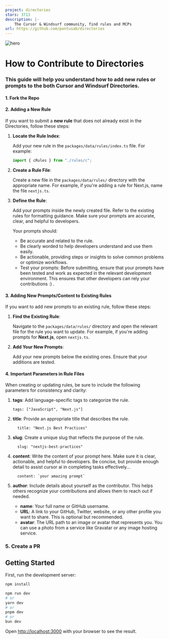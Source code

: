 ```yaml
---
project: directories
stars: 3713
description: |-
    The Cursor & Windsurf community, find rules and MCPs
url: https://github.com/pontusab/directories
---
```


![hero](image.png)

# How to Contribute to Directories

### This guide will help you understand how to add new rules or prompts to the both Cursor and Windsurf Directories.

#### 1. Fork the Repo

#### 2. Adding a New Rule

If you want to submit a **new rule** that does not already exist in the Directories, follow these steps:

1. **Locate the Rule Index**:  

   Add your new rule in the `packages/data/rules/index.ts` file. For example:
   
   ```typescript
   import { cRules } from "./rules/c";

2. **Create a Rule File**:
    
    Create a new file in the `packages/data/rules/` directory with the appropriate name. For example, if you're adding a rule for Next.js, name the file `nextjs.ts`.

3. **Define the Rule**:
   
    Add your prompts inside the newly created file. Refer to the existing rules for formatting guidance.  Make sure your prompts are accurate, clear, and helpful to developers.

    Your prompts should:
      - Be accurate and related to the rule.
      - Be clearly worded to help developers understand and use them easily.
      - Be actionable, providing steps or insights to solve common problems or optimize workflows.
      - Test your prompts: Before submitting, ensure that your prompts have been tested and work as expected in the relevant development environment. This ensures that other developers can rely your contributions :) .

#### 3. Adding New Prompts/Content to Existing Rules

If you want to add new prompts to an existing rule, follow these steps:

1. **Find the Existing Rule**:

    Navigate to the `packages/data/rules/` directory and open the relevant file for the rule you want to update. For example, if you're adding prompts for **Next.js**, open `nextjs.ts`.

2. **Add Your New Prompts**:

    Add your new prompts below the existing ones. Ensure that your additions are tested.

#### 4. Important Parameters in Rule Files

  When creating or updating rules, be sure to include the following parameters for consistency and clarity:

  1. **tags**: Add language-specific tags to categorize the rule.

      ```
      tags: ["JavaScript", "Next.js"]

  2. **title**: Provide an appropriate title that describes the rule.

      ```
        title: "Next.js Best Practices"

  3. **slug**: Create a unique slug that reflects the purpose of the rule.

      ```
        slug: "nextjs-best-practices"

  4. **content**: Write the content of your prompt here. Make sure it is clear, actionable, and helpful to developers. Be concise, but provide enough detail to assist cursor ai in completing tasks effectively...

      ```
        content: `your amazing prompt`

  5. **author**: Include details about yourself as the contributor. This helps others recognize your contributions and allows them to reach out if needed.

  
     - **name**: Your full name or GitHub username.
     - **URL**: A link to your GitHub, Twitter, website, or any other profile you want to share. This is optional but recommended.
     - **avatar**: The URL path to an image or avatar that represents you. You can use a photo from a service like Gravatar or any image hosting service.

### 5. Create a PR


## Getting Started

First, run the development server:

```bash
npm install

npm run dev
# or
yarn dev
# or
pnpm dev
# or
bun dev
```

Open [http://localhost:3000](http://localhost:3000) with your browser to see the result.
